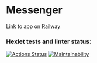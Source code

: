 # Messenger

Link to app on [Railway](https://messenger-rinat.up.railway.app)

### Hexlet tests and linter status:
[![Actions Status](https://github.com/rinat-lucky/frontend-project-12/workflows/hexlet-check/badge.svg)](https://github.com/rinat-lucky/frontend-project-12/actions)
[![Maintainability](https://api.codeclimate.com/v1/badges/5636091aa88ab995886d/maintainability)](https://codeclimate.com/github/rinat-lucky/frontend-project-12/maintainability)
